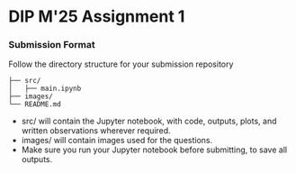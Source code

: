 # DIP M'25 Assignment 1
### Submission Format

Follow the directory structure for your submission repository
```
├── src/
│   ├── main.ipynb
├── images/
└── README.md
```

- src/ will contain the Jupyter notebook, with code, outputs, plots, and written observations wherever required.
- images/ will contain images used for the questions.
- Make sure you run your Jupyter notebook before submitting, to save all outputs.
